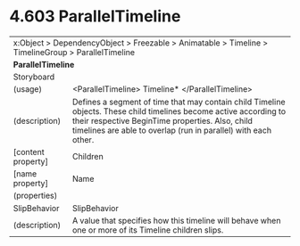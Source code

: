 <html dir="LTR" xmlns:mshelp="http://msdn.microsoft.com/mshelp" xmlns:ddue="http://ddue.schemas.microsoft.com/authoring/2003/5" xmlns:xlink="http://www.w3.org/1999/xlink" xmlns:tool="http://www.microsoft.com/tooltip">

<body>
 <input type="hidden" id="userDataCache" class="userDataStyle">
 <input type="hidden" id="hiddenScrollOffset">
 <img id="dropDownImage" style="display:none; height:0; width:0;" src="../local/drpdown.gif">
 <img id="dropDownHoverImage" style="display:none; height:0; width:0;" src="../local/drpdown_orange.gif">
 <img id="collapseImage" style="display:none; height:0; width:0;" src="../local/collapse.gif">
 <img id="expandImage" style="display:none; height:0; width:0;" src="../local/exp.gif">
 <img id="collapseAllImage" style="display:none; height:0; width:0;" src="../local/collall.gif">
 <img id="expandAllImage" style="display:none; height:0; width:0;" src="../local/expall.gif">
 <img id="copyImage" style="display:none; height:0; width:0;" src="../local/copycode.gif">
 <img id="copyHoverImage" style="display:none; height:0; width:0;" src="../local/copycodeHighlight.gif">
 <div id="header"><h1 class="heading">4.603 ParallelTimeline</h1></div>

 <div id="mainSection">
 <div id="mainBody">
 <div id="allHistory" class="saveHistory" onsave="saveAll()" onload="loadAll()"></div>
 <p xmlns:wsd="http://wsdev.schemas.microsoft.com/authoring/2008/2" xmlns:msxsl="urn:schemas-microsoft-com:xslt" xmlns:script="urn:script" xmlns:build="urn:build">
 </p>
 <div id="sectionSection0" class="section" name="collapseableSection">
 <content xmlns="http://ddue.schemas.microsoft.com/authoring/2003/5" xmlns:wsd="http://wsdev.schemas.microsoft.com/authoring/2008/2" xmlns:msxsl="urn:schemas-microsoft-com:xslt" xmlns:script="urn:script" xmlns:build="urn:build">
 </content>
 </div>
 <div id="sectionSection1" class="section" name="collapseableSection">
 <content xmlns="http://ddue.schemas.microsoft.com/authoring/2003/5" xmlns:wsd="http://wsdev.schemas.microsoft.com/authoring/2008/2" xmlns:msxsl="urn:schemas-microsoft-com:xslt" xmlns:script="urn:script" xmlns:build="urn:build">
 <table class="ProtocolAuthoredTable" xmlns="">
 <tr><td colspan="2">
<mshelp:link keywords="86913f34-aa06-4c94-9f09-83936a822fd8" tabindex="0">x:Object</mshelp:link> &gt; <mshelp:link keywords="22a604a1-b593-4464-91e4-488285506428" tabindex="0">DependencyObject</mshelp:link> &gt; <mshelp:link keywords="6724267f-782a-4509-a6e9-19f1e3acf436" tabindex="0">Freezable</mshelp:link> &gt; <mshelp:link keywords="4e196363-585f-4026-aad1-79907d6b01af" tabindex="0">Animatable</mshelp:link> &gt; <mshelp:link keywords="7291e215-1ee2-4c13-a6bb-0b337f96011b" tabindex="0">Timeline</mshelp:link> &gt; <mshelp:link keywords="f117d4d9-5348-4189-82be-69264b3a25a7" tabindex="0">TimelineGroup</mshelp:link> &gt; <mshelp:link keywords="ae4481b8-11d3-4d4f-8922-d53e5c14601e" tabindex="0">ParallelTimeline</mshelp:link> </td>
 </tr>
 <tr><td colspan="2">
 <b>
ParallelTimeline </b>
 </td>
 </tr>
 <tr><td colspan="2">
<mshelp:link keywords="b2314059-a180-462b-bc72-cfd2e999ae5c" tabindex="0">Storyboard</mshelp:link> </td>
 </tr>
 <tr><td><div class="indent0">(usage)</div></td>
 <td>&lt;ParallelTimeline&gt; <mshelp:link keywords="7291e215-1ee2-4c13-a6bb-0b337f96011b" tabindex="0">Timeline</mshelp:link>* &lt;/ParallelTimeline&gt; </td>
 </tr>
 <tr><td><div class="indent0">(description)</div></td>
 <td>Defines a segment of time that may contain child Timeline objects. These child timelines become active according to their respective BeginTime properties. Also, child timelines are able to overlap (run in parallel) with each other. </td>
 </tr>
 <tr><td><div class="indent0">[content property]</div></td>
 <td><mshelp:link keywords="f117d4d9-5348-4189-82be-69264b3a25a7" tabindex="0">Children</mshelp:link> </td>
 </tr>
 <tr><td><div class="indent0">[name property]</div></td>
 <td><mshelp:link keywords="7291e215-1ee2-4c13-a6bb-0b337f96011b" tabindex="0">Name</mshelp:link> </td>
 </tr>
 <tr><td><div class="indent0">(properties)</div></td>
 <td> </td>
 </tr>
 <tr><td><div class="indent2">SlipBehavior</div></td>
 <td><mshelp:link keywords="a3d51852-d846-43b5-81ca-2e497c024123" tabindex="0">SlipBehavior</mshelp:link> </td>
 </tr>
 <tr><td><div class="indent4">(description)</div></td>
 <td>A value that specifies how this timeline will behave when one or more of its Timeline children slips. </td>
 </tr>
</table>
 </content>
 </div>
 <!--[if gte IE 5]>
 <tool:tip element="languageFilterToolTip" avoidmouse="false"/>
 <![endif]-->
 </div>
 <a name="feedback"></a><span></span>
 </div>
</body></html>
